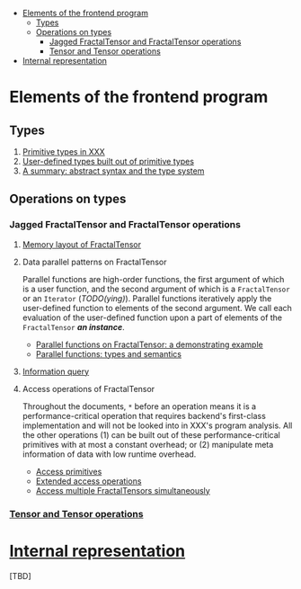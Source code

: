 <!-- vscode-markdown-toc -->

- [Elements of the frontend program](#elements-of-the-frontend-program)
  - [Types](#types)
  - [Operations on types](#operations-on-types)
    - [Jagged FractalTensor and FractalTensor operations](#jagged-FractalTensor-and-FractalTensor-operations)
    - [Tensor and Tensor operations](#tensor-and-tensor-operations)
- [Internal representation](#internal-representation)

<!-- vscode-markdown-toc-config
	numbering=true
	autoSave=true
	/vscode-markdown-toc-config -->
<!-- /vscode-markdown-toc -->

# Elements of the frontend program

## Types

1. [Primitive types in XXX](primitive_types.md)
1. [User-defined types built out of primitive types](user_defined_types.md)
1. [A summary: abstract syntax and the type system](abstract_syntax/README.md)

## Operations on types

### Jagged FractalTensor and FractalTensor operations

1. [Memory layout of FractalTensor](fractaltensor_operations/memory_layout_of_fractaltensor.md)
1. Data parallel patterns on FractalTensor

   Parallel functions are high-order functions, the first argument of which is a user function, and the second argument of which is a `FractalTensor` or an `Iterator` (_TODO(ying)_). Parallel functions iteratively apply the user-defined function to elements of the second argument. We call each evaluation of the user-defined function upon a part of elements of the `FractalTensor` _**an instance**_.

   - [Parallel functions on FractalTensor: a demonstrating example](fractaltensor_operations/parallel_functions_example.md)
   - [Parallel functions: types and semantics](fractaltensor_operations/parallel_functions_on_fractaltensor.md)

1. [Information query](fractaltensor_operations/information_query.md)
1. Access operations of FractalTensor

   Throughout the documents, `*` before an operation means it is a performance-critical operation that requires backend's first-class implementation and will not be looked into in XXX's program analysis. All the other operations (1) can be built out of these performance-critical primitives with at most a constant overhead; or (2) manipulate meta information of data with low runtime overhead.

   - [Access primitives](fractaltensor_operations/access_primitives.md)
   - [Extended access operations](fractaltensor_operations/extended_access_operations.md)
   - [Access multiple FractalTensors simultaneously](fractaltensor_operations/access_multiple_factaltensors.md)

### [Tensor and Tensor operations](tensor_operations.md)

# [Internal representation](internal_representation/README.md)

[TBD]
